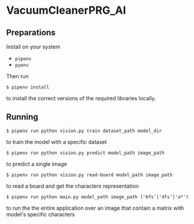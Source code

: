 # VacuumCleanerPRG\_AI

## Preparations
Install on your system
* `pipenv`
* `pyenv`

Then run
```
$ pipenv install
```
to install the correct versions of the required libraries locally.

## Running
```
$ pipenv run python vision.py train dataset_path model_dir
```
to train the model with a specific dataset
```
$ pipenv run python vision.py predict model_path image_path
```
to predict a single image
```
$ pipenv run python vision.py read-board model_path image_path
```
to read a board and get the characters representation
```
$ pipenv run python main.py model_path image_path ('bfs'|'dfs'|'a*')
```
to run the the entire application over an image that contain a matrix with model's specific characters

